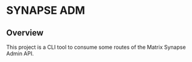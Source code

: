 # SYNAPSE ADM

## Overview

This project is a CLI tool to consume some routes of the Matrix Synapse Admin API.
